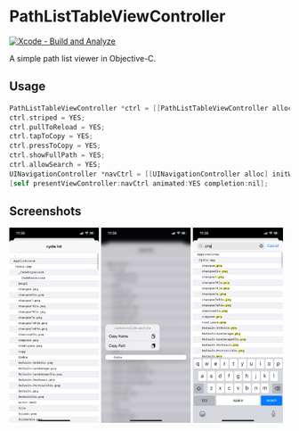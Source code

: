 # PathListTableViewController

[![Xcode - Build and Analyze](https://github.com/Lessica/PathListTableViewController/actions/workflows/objective-c-xcode.yml/badge.svg)](https://github.com/Lessica/PathListTableViewController/actions/workflows/objective-c-xcode.yml)

A simple path list viewer in Objective-C.

## Usage

```objective-c
PathListTableViewController *ctrl = [[PathListTableViewController alloc] initWithPath:[[NSBundle mainBundle] pathForResource:@"cydia" ofType:@"list"]];
ctrl.striped = YES;
ctrl.pullToReload = YES;
ctrl.tapToCopy = YES;
ctrl.pressToCopy = YES;
ctrl.showFullPath = YES;
ctrl.allowSearch = YES;
UINavigationController *navCtrl = [[UINavigationController alloc] initWithRootViewController:ctrl];
[self presentViewController:navCtrl animated:YES completion:nil];
```

## Screenshots

<p float="left">
  <img src="/Screenshots/IMG_0015.PNG" width="32%">
  <img src="/Screenshots/IMG_0016.PNG" width="32%">
  <img src="/Screenshots/IMG_0017.PNG" width="32%">
</p>
